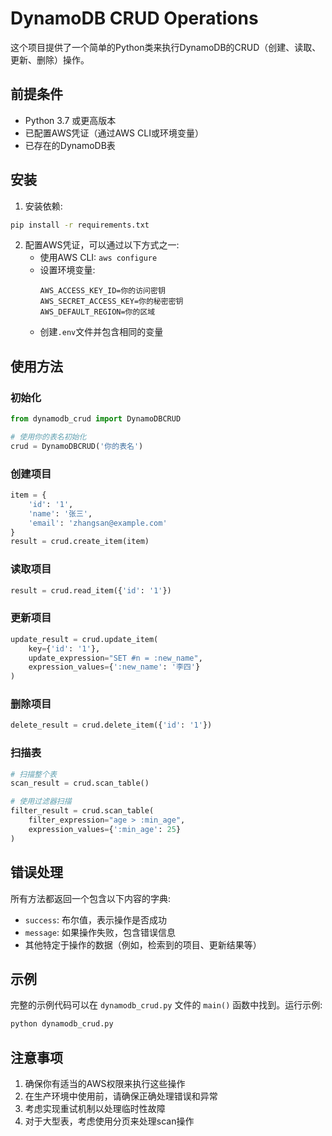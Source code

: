 # DynamoDB CRUD Operations

这个项目提供了一个简单的Python类来执行DynamoDB的CRUD（创建、读取、更新、删除）操作。

## 前提条件

- Python 3.7 或更高版本
- 已配置AWS凭证（通过AWS CLI或环境变量）
- 已存在的DynamoDB表

## 安装

1. 安装依赖:
```bash
pip install -r requirements.txt
```

2. 配置AWS凭证，可以通过以下方式之一:
   - 使用AWS CLI: `aws configure`
   - 设置环境变量:
     ```
     AWS_ACCESS_KEY_ID=你的访问密钥
     AWS_SECRET_ACCESS_KEY=你的秘密密钥
     AWS_DEFAULT_REGION=你的区域
     ```
   - 创建`.env`文件并包含相同的变量

## 使用方法

### 初始化

```python
from dynamodb_crud import DynamoDBCRUD

# 使用你的表名初始化
crud = DynamoDBCRUD('你的表名')
```

### 创建项目

```python
item = {
    'id': '1',
    'name': '张三',
    'email': 'zhangsan@example.com'
}
result = crud.create_item(item)
```

### 读取项目

```python
result = crud.read_item({'id': '1'})
```

### 更新项目

```python
update_result = crud.update_item(
    key={'id': '1'},
    update_expression="SET #n = :new_name",
    expression_values={':new_name': '李四'}
)
```

### 删除项目

```python
delete_result = crud.delete_item({'id': '1'})
```

### 扫描表

```python
# 扫描整个表
scan_result = crud.scan_table()

# 使用过滤器扫描
filter_result = crud.scan_table(
    filter_expression="age > :min_age",
    expression_values={':min_age': 25}
)
```

## 错误处理

所有方法都返回一个包含以下内容的字典:
- `success`: 布尔值，表示操作是否成功
- `message`: 如果操作失败，包含错误信息
- 其他特定于操作的数据（例如，检索到的项目、更新结果等）

## 示例

完整的示例代码可以在 `dynamodb_crud.py` 文件的 `main()` 函数中找到。运行示例:

```bash
python dynamodb_crud.py
```

## 注意事项

1. 确保你有适当的AWS权限来执行这些操作
2. 在生产环境中使用前，请确保正确处理错误和异常
3. 考虑实现重试机制以处理临时性故障
4. 对于大型表，考虑使用分页来处理scan操作
